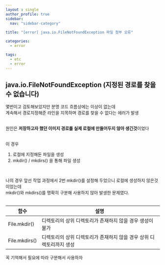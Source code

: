 ```yaml
---
layout : single
author_profile: true
sidebar: 
  nav: "sidebar-category"
  
title: "[error] java.io.FileNotFoundException 파일 첨부 오류"

categories:
  - error

tags:
  - etc
  - error
---
```


  
##  java.io.FileNotFoundException (지정된 경로를 찾을 수 없습니다)

몇번이고 검토해보았지만 분명 코드 흐름상에는 이상이 없는데<br>계속해서 경로지정해준 라인을 지목하며 경로를 찾을 수 없다는 에러가 발생<br><br>

원인은 **저장하고자 했던 이미지 경로를 실제 로컬에 만들어두지 않아 생긴것**이었다<br><br>

이 경우
1. 로컬에 지정해둔 파일을 생성
2. mkdir() / mkdirs() 을 통해 파일 생성

<br>

나의 경우 앞선 작업 과정에서 2번 mkdir()를 설정해 두었으니 로컬에 생성하지 않은것이었는데<br>mkdir()와 mkdirs()를 명확히 구분해 사용하지 않아 발생한 문제였다.<br><br>

|함수| 설명 |
|--|--|
|File.mkdir()| 디렉토리의 상위 디렉토리가 존재하지 않을 경우 생성이 불가 |
| File.mkdirs() | 디렉토리의 상위 디렉토리가 존재하지 않을 경우 상위 디렉토리까지 생성 |

꼭 기억해서 필요에 따라 구분해서 사용하자

